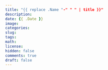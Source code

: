 ```yaml
---
title: "{{ replace .Name "-" " " | title }}"
description: 
date: {{ .Date }}
image: 
categories:
slug:
tags:
math: 
license: 
hidden: false
comments: true
draft: false
---
```

